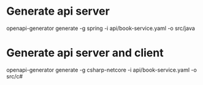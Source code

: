 

# Generate api server 
openapi-generator generate -g spring -i api/book-service.yaml -o src/java


# Generate api server and client
openapi-generator generate -g csharp-netcore -i api/book-service.yaml -o src/c#